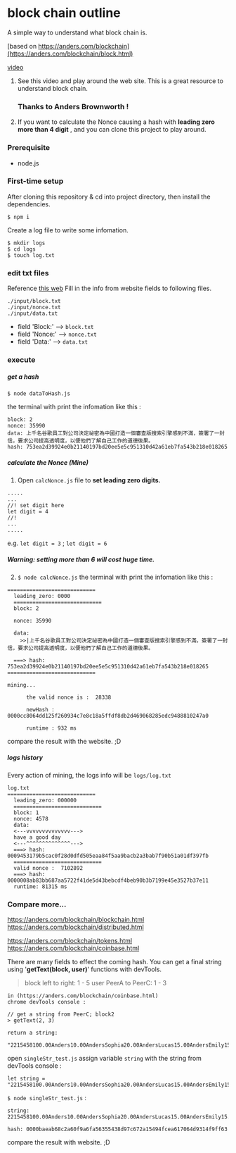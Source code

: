 # block chain outline



A simple way to understand what block chain is.

[based on https://anders.com/blockchain](https://anders.com/blockchain/block.html)

[video](https://youtu.be/_160oMzblY8)
1. See this video and play around the web site. This is a great resource to understand block chain.
   ### Thanks to Anders Brownworth !
2. If you want to calculate the Nonce causing a hash with **leading zero more than 4 digit** , and you can clone this project to play around.


### Prerequisite

* node.js

### First-time setup

After cloning this repository & cd into project directory, then install the dependencies.

```
$ npm i
```
Create a log file to write some infomation.

```
$ mkdir logs
$ cd logs
$ touch log.txt
```
### edit txt files


Reference [this web](https://anders.com/blockchain/block.html)
Fill in the info from website fields to following files.
```
./input/block.txt
./input/nonce.txt
./input/data.txt
```

* field 'Block:' --> `block.txt`
* field 'Nonce:' --> `nonce.txt`
* field 'Data:' --> `data.txt`



### execute
##### get a hash


```
$ node dataToHash.js
```
the terminal with print the infomation like this :



```
block: 2
nonce: 35990
data: 上千名谷歌員工對公司決定祕密為中國打造一個審查版搜索引擎感到不滿，簽署了一封信，要求公司提高透明度，以便他們了解自己工作的道德後果。
hash: 753ea2d39924e0b21140197bd20ee5e5c951310d42a61eb7fa543b218e018265
```

##### calculate the Nonce (Mine)

1. Open `calcNonce.js` file to **set leading zero digits.**

```
.....
...
//! set digit here
let digit = 4
//!
...
.....
```
e.g. `let digit = 3` ; `let digit = 6`
##### Warning: setting more than 6 will cost huge time.

2. `$ node calcNonce.js`
the terminal with print the infomation like this :

```
============================
  leading_zero: 0000
  ============================
  block: 2

  nonce: 35990

  data:
    >>|上千名谷歌員工對公司決定祕密為中國打造一個審查版搜索引擎感到不滿，簽署了一封信，要求公司提高透明度，以便他們了解自己工作的道德後果。

  ===> hash: 753ea2d39924e0b21140197bd20ee5e5c951310d42a61eb7fa543b218e018265
============================

mining...

      the valid nonce is :  28338

      newHash : 0000cc8064dd125f260934c7e8c18a5ffdf8db2d469068285edc9488810247a0

      runtime : 932 ms
```
compare the result with the website. ;D

##### logs history
Every action of mining, the logs info will be `logs/log.txt`

```
log.txt
============================ 
  leading_zero: 000000
  ============================ 
  block: 1
  nonce: 4578
  data: 
  <---vvvvvvvvvvvvvv--->
  have a good day
  <---^^^^^^^^^^^^^^--->
  ===> hash: 0009453179b5cac0f28d0dfd505eaa84f5aa9bacb2a3bab7f90b51a01df397fb
  ============================ 
  valid nonce :  7102892
  ===> hash: 0000008ab83bb687aa5722f41de5d43bebcdf4beb90b3b7199e45e3527b37e11
  runtime: 81315 ms
```

### Compare more...

https://anders.com/blockchain/blockchain.html
https://anders.com/blockchain/distributed.html

https://anders.com/blockchain/tokens.html
https://anders.com/blockchain/coinbase.html

There are many fields to effect the coming hash. You can get a final string using '**getText(block, user)**' functions with devTools.

> block left to right: 1 - 5
  user PeerA to PeerC: 1 - 3


```
in (https://anders.com/blockchain/coinbase.html)
chrome devTools console :

// get a string from PeerC; block2
> getText(2, 3)

return a string:

"2215458100.00Anders10.00AndersSophia20.00AndersLucas15.00AndersEmily15.00AndersMadison0000438d7625b86a6f366545b1929975a0d3ff1f8847e56cc587cadddb0ab781"

```
open `singleStr_test.js`
assign variable `string` with the string from devTools console :

```
let string = "2215458100.00Anders10.00AndersSophia20.00AndersLucas15.00AndersEmily15.00AndersMadison0000438d7625b86a6f366545b1929975a0d3ff1f8847e56cc587cadddb0ab781"
```

`$ node singleStr_test.js`  :
```
string: 2215458100.00Anders10.00AndersSophia20.00AndersLucas15.00AndersEmily15.00AndersMadison0000438d7625b86a6f366545b1929975a0d3ff1f8847e56cc587cadddb0ab781

hash: 0000baeab68c2a60f9a6fa56355438d97c672a15494fcea617064d9314f9ff63
```

compare the result with website. ;D
